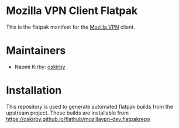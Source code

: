 # Mozilla VPN Client Flatpak

This is the flatpak manifest for the [Mozilla VPN](https://github.com/mozilla-mobile/mozilla-vpn-client) client.

# Maintainers

- Naomi Kirby: [oskirby](https://github.com/oskirby)

# Installation

This repository is used to generate automated flatpak builds from the upstream
project. These builds are installable from https://oskirby.github.io/flathub/mozillavpn-dev.flatpakrepo
